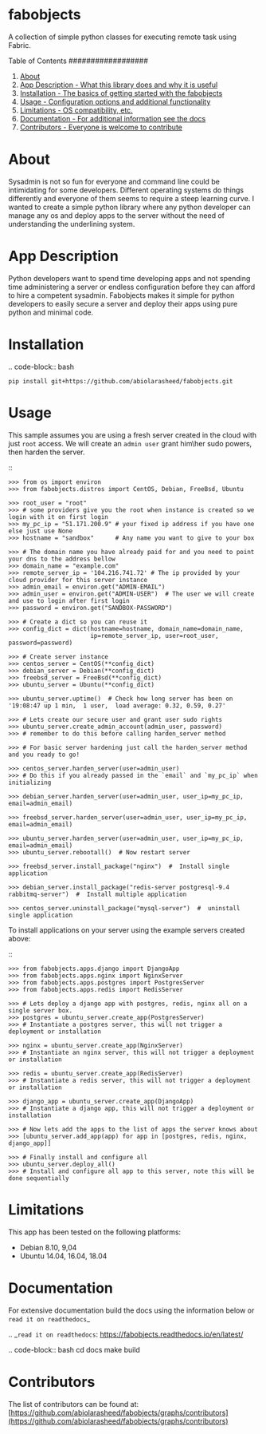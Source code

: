 fabobjects
===========

A collection of simple python classes for executing remote task using Fabric.

Table of Contents
##################


1. [About](#about)
2. [App Description - What this library does and why it is useful](#app-description)
3. [Installation - The basics of getting started with the fabobjects](#installation)
4. [Usage - Configuration options and additional functionality](#usage)
5. [Limitations - OS compatibility, etc.](#limitations)
6. [Documentation - For additional information see the docs](#documentation)
7. [Contributors - Everyone is welcome to contribute](#contributors)


About
===========

Sysadmin is not so fun for everyone and command line could be intimidating for some developers. Different operating
systems do things differently and everyone of them seems to require a steep learning curve. I wanted to create a simple
python library where any python developer can manage any os and deploy apps to the server without the need of understanding
the underlining system.

App Description
===================

Python developers want to spend time developing apps and not spending time administering a server or endless configuration before they can afford to hire a competent sysadmin.
Fabobjects makes it simple for python developers to easily secure a server and deploy their apps using pure python and minimal code.


Installation
=============

.. code-block:: bash


    pip install git+https://github.com/abiolarasheed/fabobjects.git


Usage
=====

This sample assumes you are using a fresh server created in the cloud with just `root` access.
We will create an `admin user` grant him\her sudo powers, then harden the server.

::


    >>> from os import environ
    >>> from fabobjects.distros import CentOS, Debian, FreeBsd, Ubuntu

    >>> root_user = "root"
    >>> # some providers give you the root when instance is created so we login with it on first login
    >>> my_pc_ip = "51.171.200.9" # your fixed ip address if you have one else just use None
    >>> hostname = "sandbox"      # Any name you want to give to your box

    >>> # The domain name you have already paid for and you need to point your dns to the address bellow
    >>> domain_name = "example.com"
    >>> remote_server_ip = '104.216.741.72' # The ip provided by your cloud provider for this server instance
    >>> admin_email = environ.get("ADMIN-EMAIL")
    >>> admin_user = environ.get("ADMIN-USER")  # The user we will create and use to login after first login
    >>> password = environ.get("SANDBOX-PASSWORD")

    >>> # Create a dict so you can reuse it
    >>> config_dict = dict(hostname=hostname, domain_name=domain_name,
                           ip=remote_server_ip, user=root_user, password=password)

    >>> # Create server instance
    >>> centos_server = CentOS(**config_dict)
    >>> debian_server = Debian(**config_dict)
    >>> freebsd_server = FreeBsd(**config_dict)
    >>> ubuntu_server = Ubuntu(**config_dict)

    >>> ubuntu_server.uptime()  # Check how long server has been on
    '19:08:47 up 1 min,  1 user,  load average: 0.32, 0.59, 0.27'

    >>> # Lets create our secure user and grant user sudo rights
    >>> ubuntu_server.create_admin_account(admin_user, password)
    >>> # remember to do this before calling harden_server method

    >>> # For basic server hardening just call the harden_server method and you ready to go!

    >>> centos_server.harden_server(user=admin_user)
    >>> # Do this if you already passed in the `email` and `my_pc_ip` when initializing

    >>> debian_server.harden_server(user=admin_user, user_ip=my_pc_ip, email=admin_email)

    >>> freebsd_server.harden_server(user=admin_user, user_ip=my_pc_ip, email=admin_email)

    >>> ubuntu_server.harden_server(user=admin_user, user_ip=my_pc_ip, email=admin_email)
    >>> ubuntu_server.rebootall()  # Now restart server

    >>> freebsd_server.install_package("nginx")  #  Install single application

    >>> debian_server.install_package("redis-server postgresql-9.4 rabbitmq-server")  #  Install multiple application

    >>> centos_server.uninstall_package("mysql-server")  #  uninstall single application


To install applications on your server using the example servers created above:

::


    >>> from fabobjects.apps.django import DjangoApp
    >>> from fabobjects.apps.nginx import NginxServer
    >>> from fabobjects.apps.postgres import PostgresServer
    >>> from fabobjects.apps.redis import RedisServer

    >>> # Lets deploy a django app with postgres, redis, nginx all on a single server box.
    >>> postgres = ubuntu_server.create_app(PostgresServer)
    >>> # Instantiate a postgres server, this will not trigger a deployment or installation

    >>> nginx = ubuntu_server.create_app(NginxServer)
    >>> # Instantiate an nginx server, this will not trigger a deployment or installation

    >>> redis = ubuntu_server.create_app(RedisServer)
    >>> # Instantiate a redis server, this will not trigger a deployment or installation

    >>> django_app = ubuntu_server.create_app(DjangoApp)
    >>> # Instantiate a django app, this will not trigger a deployment or installation

    >>> # Now lets add the apps to the list of apps the server knows about
    >>> [ubuntu_server.add_app(app) for app in [postgres, redis, nginx, django_app]]

    >>> # Finally install and configure all
    >>> ubuntu_server.deploy_all()
    >>> # Install and configure all app to this server, note this will be done sequentially


Limitations
===========

This app has been tested on the following platforms:

* Debian 8.10, 9,04
* Ubuntu 14.04, 16.04, 18.04

Documentation
=============

For extensive documentation build the docs using the information below or `read it on readthedocs`_

.. _`read it on readthedocs`: https://fabobjects.readthedocs.io/en/latest/


.. code-block:: bash
    cd docs
    make build


Contributors
=============

The list of contributors can be found at: [https://github.com/abiolarasheed/fabobjects/graphs/contributors](https://github.com/abiolarasheed/fabobjects/graphs/contributors)

